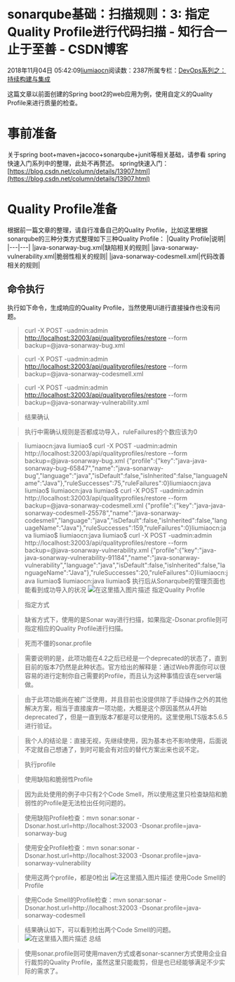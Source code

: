 
# sonarqube基础：扫描规则：3: 指定Quality Profile进行代码扫描 - 知行合一 止于至善 - CSDN博客

2018年11月04日 05:42:09[liumiaocn](https://me.csdn.net/liumiaocn)阅读数：2387所属专栏：[DevOps系列之：持续构建与集成](https://blog.csdn.net/column/details/27057.html)



这篇文章以前面创建的Spring boot2的web应用为例，使用自定义的Quality Profile来进行质量的检查。
# 事前准备
关于spring boot+maven+jacoco+sonarqube+junit等相关基础，请参看 spring快速入门系列中的整理，此处不再赘述。
spring快速入门：[https://blog.csdn.net/column/details/13907.html](https://blog.csdn.net/column/details/13907.html)
# Quality Profile准备
根据前一篇文章的整理，请自行准备自己的Quality Profile，比如这里根据sonarqube的三种分类方式整理如下三种Quality Profile：
|Quality Profile|说明|
|---|---|
|java-sonarway-bug.xml|缺陷相关的规则|
|java-sonarway-vulnerability.xml|脆弱性相关的规则|
|java-sonarway-codesmell.xml|代码改善相关的规则|
## 命令执行
执行如下命令，生成响应的Quality Profile，当然使用UI进行直接操作也没有问题。
> curl -X POST -uadmin:admin
> [http://localhost:32003/api/qualityprofiles/restore](http://localhost:32003/api/qualityprofiles/restore)
> --form backup=@java-sonarway-bug.xml

> curl -X POST -uadmin:admin
> [http://localhost:32003/api/qualityprofiles/restore](http://localhost:32003/api/qualityprofiles/restore)
> --form backup=@java-sonarway-codesmell.xml

> curl -X POST -uadmin:admin
> [http://localhost:32003/api/qualityprofiles/restore](http://localhost:32003/api/qualityprofiles/restore)
> --form backup=@java-sonarway-vulnerability.xml

> 结果确认

> 执行中需确认规则是否都成功导入，ruleFailures的个数应该为0

> liumiaocn:java liumiao$ curl -X POST -uadmin:admin http://localhost:32003/api/qualityprofiles/restore --form backup=@java-sonarway-bug.xml
{"profile":{"key":"java-java-sonarway-bug-65847","name":"java-sonarway-bug","language":"java","isDefault":false,"isInherited":false,"languageName":"Java"},"ruleSuccesses":75,"ruleFailures":0}liumiaocn:java liumiao$ 
liumiaocn:java liumiao$ curl -X POST -uadmin:admin http://localhost:32003/api/qualityprofiles/restore --form backup=@java-sonarway-codesmell.xml
{"profile":{"key":"java-java-sonarway-codesmell-25578","name":"java-sonarway-codesmell","language":"java","isDefault":false,"isInherited":false,"languageName":"Java"},"ruleSuccesses":159,"ruleFailures":0}liumiaocn:java liumiao$ 
liumiaocn:java liumiao$ curl -X POST -uadmin:admin http://localhost:32003/api/qualityprofiles/restore --form backup=@java-sonarway-vulnerability.xml
{"profile":{"key":"java-java-sonarway-vulnerability-91184","name":"java-sonarway-vulnerability","language":"java","isDefault":false,"isInherited":false,"languageName":"Java"},"ruleSuccesses":20,"ruleFailures":0}liumiaocn:java liumiao$ 
liumiaocn:java liumiao$
> 执行后从Sonarqube的管理页面也能看到成功导入的状况
![在这里插入图片描述](https://img-blog.csdnimg.cn/20181103111113359.png?x-oss-process=image/watermark,type_ZmFuZ3poZW5naGVpdGk,shadow_10,text_aHR0cHM6Ly9ibG9nLmNzZG4ubmV0L2xpdW1pYW9jbg==,size_16,color_FFFFFF,t_70)
> 指定Quality Profile

> 指定方式

> 缺省方式下，使用的是Sonar way进行扫描，如果指定-Dsonar.profile则可指定相应的Quality Profile进行扫描。

> 死而不僵的sonar.profile

> 需要说明的是，此项功能在4.2之后已经是一个deprecated的状态了，直到目前的版本7仍然是此种状态。官方给出的解释是：通过Web界面你可以很容易的进行定制你自己需要的Profile，而且认为这种事情应该在server端做。

> 由于此项功能尚在被广泛使用，并且目前也没提供除了手动操作之外的其他解决方案，相当于直接废弃一项功能，大概是这个原因虽然从4开始deprecated了，但是一直到版本7都是可以使用的。这里使用LTS版本5.6.5进行验证。

> 我个人的结论是：直接无视，先继续使用，因为基本也不影响使用，后面说不定就自己想通了，到时可能会有对应的替代方案出来也说不定。

> 执行profile

> 使用缺陷和脆弱性Profile

> 因为此处使用的例子中只有2个Code Smell，所以使用这里只检查缺陷和脆弱性的Profile是无法检出任何问题的。

> 使用缺陷Profile检查：mvn sonar:sonar -Dsonar.host.url=http://localhost:32003 -Dsonar.profile=java-sonarway-bug

> 使用安全Profile检查：mvn sonar:sonar -Dsonar.host.url=http://localhost:32003 -Dsonar.profile=java-sonarway-vulnerability

> 使用这两个profile，都是0检出
![在这里插入图片描述](https://img-blog.csdnimg.cn/20181103114524424.png?x-oss-process=image/watermark,type_ZmFuZ3poZW5naGVpdGk,shadow_10,text_aHR0cHM6Ly9ibG9nLmNzZG4ubmV0L2xpdW1pYW9jbg==,size_16,color_FFFFFF,t_70)
> 使用Code Smell的Profile

> 使用Code Smell的Profile检查：mvn sonar:sonar -Dsonar.host.url=http://localhost:32003 -Dsonar.profile=java-sonarway-codesmell

> 结果确认如下，可以看到检出两个Code Smell的问题。
![在这里插入图片描述](https://img-blog.csdnimg.cn/20181103114818888.png?x-oss-process=image/watermark,type_ZmFuZ3poZW5naGVpdGk,shadow_10,text_aHR0cHM6Ly9ibG9nLmNzZG4ubmV0L2xpdW1pYW9jbg==,size_16,color_FFFFFF,t_70)
> 总结

> 使用sonar.profile则可使用maven方式或者sonar-scanner方式使用企业自行裁剪的Quality Profile，虽然这里只能裁剪，但是也已经能够满足不少实际的需求了。


